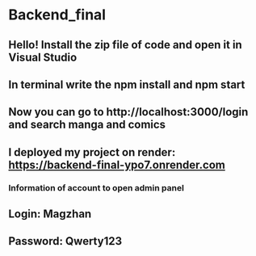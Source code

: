 # Backend_final
## Hello! Install the zip file of code and open it in Visual Studio
## In terminal write the npm install and npm start
## Now you can go to http://localhost:3000/login and search manga and comics
## I deployed my project on render: https://backend-final-ypo7.onrender.com
### Information of account to open admin panel
## Login: Magzhan
## Password: Qwerty123
